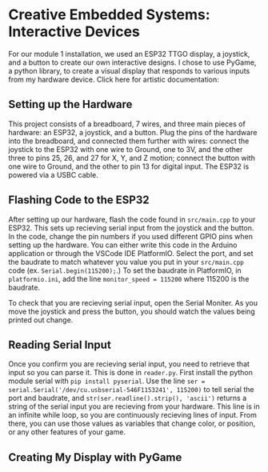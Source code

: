 
# Creative Embedded Systems: Interactive Devices

For our module 1 installation, we used an ESP32 TTGO display, a joystick, and a button to create our own interactive designs. I chose to use PyGame, a python library, to create a visual display that responds to various inputs from my hardware device. Click here for artistic documentation:


## Setting up the Hardware

This project consists of a breadboard, 7 wires, and three main pieces of hardware: an ESP32, a joystick, and a button. Plug the pins of the hardware into the breadboard, and connected them further with wires: connect the joystick to the ESP32 with one wire to Ground, one to 3V, and the other three to pins 25, 26, and 27 for X, Y, and Z motion; connect the button with one wire to Ground, and the other to pin 13 for digital input. The ESP32 is powered via a USBC cable.


## Flashing Code to the ESP32

After setting up our hardware, flash the code found in `src/main.cpp` to your ESP32. This sets up recieving serial input from the joystick and the button. In the code, change the pin numbers if you used different GPIO pins when setting up the hardware. You can either write this code in the Arduino application or through the VSCode IDE PlatformIO. Select the port, and set the baudrate to match whatever you value you put in your `src/main.cpp` code (ex. `Serial.begin(115200);`.) To set the baudrate in PlatformIO, in `platformio.ini`, add the line `monitor_speed = 115200` where 115200 is the baudrate. 

To check that you are recieving serial input, open the Serial Moniter. As you move the joystick and press the button, you should watch the values being printed out change.

## Reading Serial Input

Once you confirm you are recieving serial input, you need to retrieve that input so you can parse it. This is done in `reader.py`. First install the python module serial with `pip install pyserial`. Use the line `ser = serial.Serial('/dev/cu.usbserial-546F1153241', 115200)` to tell serial the port and baudrate, and `str(ser.readline().strip(), 'ascii')` returns a string of the serial input you are recieving from your hardware. This line is in an infinite while loop, so you are continuously recieving lines of input. From there, you can use those values as variables that change color, or position, or any other features of your game.


## Creating My Display with PyGame




